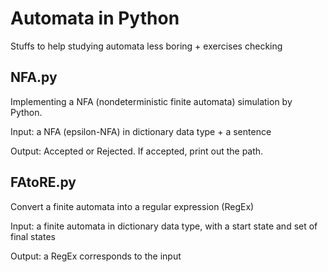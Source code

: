 # Automata in Python

Stuffs to help studying automata less boring + exercises checking

## NFA.py

Implementing a NFA (nondeterministic finite automata) simulation by Python.

Input: a NFA (epsilon-NFA) in dictionary data type + a sentence

Output: Accepted or Rejected. If accepted, print out the path.

## FAtoRE.py

Convert a finite automata into a regular expression (RegEx)

Input: a finite automata in dictionary data type, with a start state and set of final states

Output: a RegEx corresponds to the input
